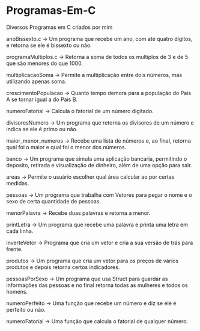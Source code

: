 # Programas-Em-C
Diversos Programas em C criados por mim

anoBissexto.c -> Um programa que recebe um ano, com até quatro dígitos, e retorna se ele é bissexto ou não.

programaMultiplos.c -> Retorna a soma de todos os multiplos de 3 e de 5 que são menores do que 1000.

multiplicacaoSoma -> Permite a multiplicação entre dois números, mas utilizando apenas soma.

crescimentoPopulacao -> Quanto tempo demora para a população do País A se tornar igual a do País B.

numeroFatorial -> Calcula o fatorial de um número digitado.

divisoresNumero -> Um programa que retorna os divisores de um número e indica se ele é primo ou não.

maior_menor_numeros -> Recebe uma lista de números e, ao final, retorna qual foi o maior e qual foi o menor dos números.

banco -> Um programa que simula uma aplicação bancaria, permitindo o deposito, retirada e visualização de dinheiro, além de uma opção para sair.

areas -> Permite o usuário escolher qual área calcular ao por certas medidas.

pessoas -> Um programa que trabalha com Vetores para pegar o nome e o sexo de certa quantidade de pessoas.

menorPalavra -> Recebe duas palavras e retorna a menor.

printLetra -> Um programa que recebe uma palavra e printa uma letra em cada linha.

inverteVetor -> Programa que cria um vetor e cria a sua versão de trás para frente.

produtos -> Um programa que cria um vetor para os preços de vários produtos e depois retorna certos indicadores.

pessoasPorSexo -> Um programa que usa Struct para guardar as informações das pessoas e no final retorna todas as mulheres e todos os homens.

numeroPerfeito -> Uma função que recebe um número e diz se ele é perfeito ou não.

numeroFatorial -> Uma função que calcula o fatorial de qualquer número.




